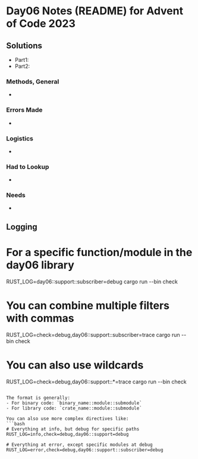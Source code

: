 # Day06 Notes (README) for Advent of Code 2023

## Solutions
- Part1:
- Part2:

### Methods, General
-

### Errors Made
-

### Logistics
-

### Had to Lookup
-

### Needs
-



## Logging
# For a specific function/module in the day06 library
RUST_LOG=day06::support::subscriber=debug cargo run --bin check

# You can combine multiple filters with commas
RUST_LOG=check=debug,day06::support::subscriber=trace cargo run --bin check

# You can also use wildcards
RUST_LOG=check=debug,day06::support::*=trace cargo run --bin check
```

The format is generally:
- For binary code: `binary_name::module::submodule`
- For library code: `crate_name::module::submodule`

You can also use more complex directives like:
```bash
# Everything at info, but debug for specific paths
RUST_LOG=info,check=debug,day06::support=debug

# Everything at error, except specific modules at debug
RUST_LOG=error,check=debug,day06::support::subscriber=debug
